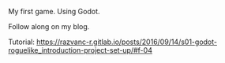 My first game. Using Godot.

Follow along on my blog.

Tutorial: https://razvanc-r.gitlab.io/posts/2016/09/14/s01-godot-roguelike_introduction-project-set-up/#f-04
